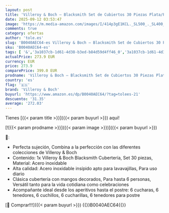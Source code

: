 ```yaml
---
layout: post
title: 'Villeroy & Boch – Blacksmith Set de Cubiertos 30 Piezas Plata/Platino  Apto para Lavavajillas  Cuberteria Completa  Cuberterías Modernas Completas  Acero Inoxidable'
date: 2025-09-12 03:53:47
image: 'https://m.media-amazon.com/images/I/414p3gE1KCL._SL500_._SL400_.jpg'
comments: true
category: ofertas
author: 'tole.es'
slug: 'B0040AEC64-es Villeroy & Boch – Blacksmith Set de Cubiertos 30 Piezas...'
sku: 'B0040AEC64-es'
tags: [ '&','3a1037cb-1d61-4d38-b3ed-b84d59d4ff46_0','3a1037cb-1d61-4d38-b3ed-b84d59d4ff46_1601','Arborist Merchandising Root','Cocina y comedor','Cubertería, vajilla y cristalería','Cuberterías combinadas','Custom Stores','Hogar y cocina','Juegos de cubertería','Piezas de cubertería','Self Service','boch','villeroy','villeroy & boch','🇪🇸', ]
actualPrice: 273.9 EUR
currency: EUR
price: 273.9
comparePrice: 399.0 EUR
prodname: 'Villeroy & Boch – Blacksmith Set de Cubiertos 30 Piezas Plata/Platino  Apto para Lavavajillas  Cuberteria Completa  Cuberterías Modernas Completas  Acero Inoxidable'
country: 'es'
flag: '🇪🇸'
brand: 'Villeroy & Boch'
buyurl: 'https://www.amazon.es/dp/B0040AEC64/?tag=tolees-21'
descuento: '31.35'
average: '272.03'
---
```


Tienes [{{< param title >}}]({{< param buyurl >}}) aqui!

[![{{< param prodname >}}]({{< param image >}})]({{< param buyurl >}})

🔎:

- Perfecta sujeción, Combina a la perfección con las diferentes colecciones de Villeroy & Boch
- Contenido: 1x Villeroy & Boch Blacksmith Cubertería, Set 30 piezas, Material: Acero inoxidable
- Alta calidad: Acero inoxidable insípido apto para lavavajillas, Para uso diario
- Clásica cubertería con mangos decorados, Para hasta 6 personas, Versátil tanto para la vida cotidiana como celebraciones
- Acompañante ideal desde los aperitivos hasta el postre: 6 cucharas, 6 tenedores, 6 cuchillos, 6 cucharillas, 6 tenedores para postre

[🛒 Comprar!!!]({{< param buyurl >}})
{{<world>}}B0040AEC64{{</world>}}
